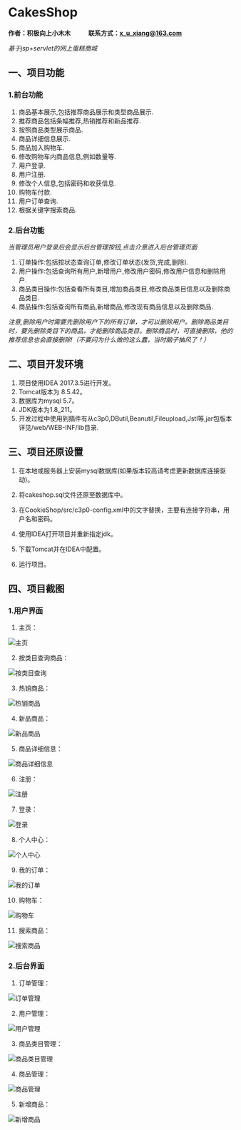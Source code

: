 # CakesShop

**作者：积极向上小木木 &nbsp;&nbsp;&nbsp;&nbsp;&nbsp;&nbsp;&nbsp;&nbsp;&nbsp;&nbsp;&nbsp;联系方式：x_u_xiang@163.com**

*基于jsp+servlet的网上蛋糕商城*

## 一、项目功能

### 1.前台功能
1. 商品基本展示,包括推荐商品展示和类型商品展示.
2. 推荐商品包括条幅推荐,热销推荐和新品推荐.
3. 按照商品类型展示商品.
4. 商品详细信息展示.
5. 商品加入购物车.
6. 修改购物车内商品信息,例如数量等.
7. 用户登录.
8. 用户注册.
9. 修改个人信息,包括密码和收获信息.
10. 购物车付款.
11. 用户订单查询.
12. 根据关键字搜索商品.

### 2.后台功能

*当管理员用户登录后会显示后台管理按钮,点击介意进入后台管理页面*

1. 订单操作:包括按状态查询订单,修改订单状态(发货,完成,删除).
2. 用户操作:包括查询所有用户,新增用户,修改用户密码,修改用户信息和删除用户.
3. 商品类目操作:包括查看所有类目,增加商品类目,修改商品类目信息以及删除商品类目.
4. 商品操作:包括查询所有商品,新增商品,修改现有商品信息以及删除商品.

*注意,删除用户时需要先删除用户下的所有订单，才可以删除用户。删除商品类目时，要先删除类目下的商品，才能删除商品类目。删除商品时，可直接删除，他的推荐信息也会直接删除!（不要问为什么做的这么蠢，当时脑子抽风了！）*

## 二、项目开发环境
1. 项目使用IDEA 2017.3.5进行开发。
2. Tomcat版本为 8.5.42。
3. 数据库为mysql 5.7。
4. JDK版本为1.8_211。
5. 开发过程中使用到插件有从c3p0,DButil,Beanutil,Fileupload,Jstl等,jar包版本详见/web/WEB-INF/lib目录.

## 三、项目还原设置
1. 在本地或服务器上安装mysql数据库(如果版本较高请考虑更新数据库连接驱动)。

2. 将cakeshop.sql文件还原至数据库中。

3. 在CookieShop/src/c3p0-config.xml中的文字替换，主要有连接字符串，用户名和密码。

4. 使用IDEA打开项目并重新指定jdk。

5. 下载Tomcat并在IDEA中配置。

6. 运行项目。

## 四、项目截图

### 1.用户界面

1. 主页：

![主页](README/主页.png)

2. 按类目查询商品：

![按类目查询](README/按类目查询.png)

3. 热销商品：

![热销商品](README/热销商品.png)

4. 新品商品：

![新品商品](README/新品商品.png)

5. 商品详细信息：

![商品详细信息](README/商品详细信息.png)

6. 注册：

![注册](README/注册.png)

7. 登录：

![登录](README/登录.png)

8. 个人中心：

![个人中心](README/个人中心.png)

9. 我的订单：

![我的订单](README/我的订单.png)

10. 购物车：

![购物车](README/购物车.png)

11. 搜索商品：

![搜索商品](README/搜索商品.png)

### 2.后台界面

1. 订单管理：

![订单管理](README/订单管理.png)

2. 用户管理：

![用户管理](README/用户管理.png)

3. 商品类目管理：

![商品类目管理](README/商品类目管理.png)

4. 商品管理：

![商品管理](README/商品管理.png)

5. 新增商品：

![新增商品](README/新增商品.png)
